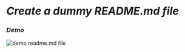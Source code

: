 # _**Create a dummy README.md file**_

### **_Demo_**

![demo readme.md file](https://gist.githubusercontent.com/tanishq-singh-2301/cc68ed05431fe38341a51f0b3caea483/raw/poster.png)
